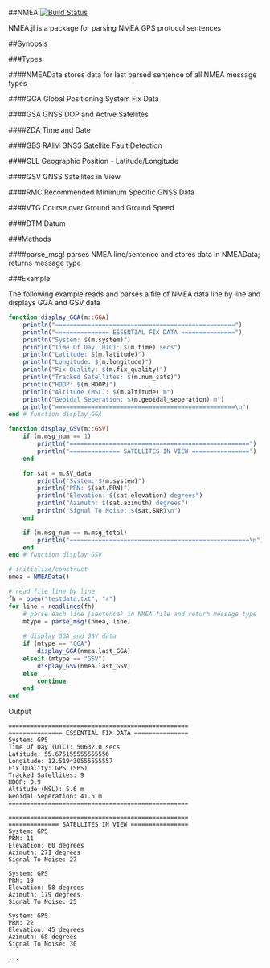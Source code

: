 ##NMEA [![Build Status](https://travis-ci.org/dotslashb/NMEA.jl.svg?branch=master)](https://travis-ci.org/dotslashb/NMEA.jl)

NMEA.jl is a package for parsing NMEA GPS protocol sentences

##Synopsis

###Types

####NMEAData
stores data for last parsed sentence of all NMEA message types

####GGA
Global Positioning System Fix Data

####GSA
GNSS DOP and Active Satellites

####ZDA
Time and Date

####GBS
RAIM GNSS Satellite Fault Detection

####GLL
Geographic Position - Latitude/Longitude

####GSV
GNSS Satellites in View

####RMC
Recommended Minimum Specific GNSS Data

####VTG
Course over Ground and Ground Speed

####DTM
Datum

###Methods

####parse_msg!
parses NMEA line/sentence and stores data in NMEAData; returns message type

###Example

The following example reads and parses a file of NMEA data line by line and
displays GGA and GSV data
```julia
function display_GGA(m::GGA)
    println("==================================================")
    println("=============== ESSENTIAL FIX DATA ===============")
    println("System: $(m.system)")
    println("Time Of Day (UTC): $(m.time) secs")
    println("Latitude: $(m.latitude)")
    println("Longitude: $(m.longitude)")
    println("Fix Quality: $(m.fix_quality)")
    println("Tracked Satellites: $(m.num_sats)")
    println("HDOP: $(m.HDOP)")
    println("Altitude (MSL): $(m.altitude) m")
    println("Geoidal Seperation: $(m.geoidal_seperation) m")
    println("==================================================\n")
end # function display_GGA

function display_GSV(m::GSV)
    if (m.msg_num == 1)
        println("==================================================")
        println("============== SATELLITES IN VIEW ================")
    end

    for sat = m.SV_data
        println("System: $(m.system)")
        println("PRN: $(sat.PRN)")
        println("Elevation: $(sat.elevation) degrees")
        println("Azimuth: $(sat.azimuth) degrees")
        println("Signal To Noise: $(sat.SNR)\n")
    end

    if (m.msg_num == m.msg_total)
        println("==================================================\n")
    end
end # function display GSV

# initialize/construct
nmea = NMEAData()

# read file line by line
fh = open("testdata.txt", "r")
for line = readlines(fh)
    # parse each line (sentence) in NMEA file and return message type
    mtype = parse_msg!(nmea, line)
    
    # display GGA and GSV data
    if (mtype == "GGA")
        display_GGA(nmea.last_GGA)
    elseif (mtype == "GSV")
        display_GSV(nmea.last_GSV)
    else
        continue
    end
end
```

Output
```
==================================================
=============== ESSENTIAL FIX DATA ===============
System: GPS
Time Of Day (UTC): 50632.0 secs
Latitude: 55.675155555555556
Longitude: 12.519430555555557
Fix Quality: GPS (SPS)
Tracked Satellites: 9
HDOP: 0.9
Altitude (MSL): 5.6 m
Geoidal Seperation: 41.5 m
==================================================

==================================================
============== SATELLITES IN VIEW ================
System: GPS
PRN: 11
Elevation: 60 degrees
Azimuth: 271 degrees
Signal To Noise: 27

System: GPS
PRN: 19
Elevation: 58 degrees
Azimuth: 179 degrees
Signal To Noise: 25

System: GPS
PRN: 22
Elevation: 45 degrees
Azimuth: 68 degrees
Signal To Noise: 30

...
```
